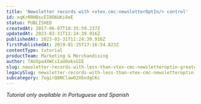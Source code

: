 ```yaml
---
title: 'Newsletter records with <vtex.cmc:newsletterOptIn/> control'
id: xqKrRRHBscEI8O6UKi8eE
status: PUBLISHED
createdAt: 2017-06-07T18:35:59.237Z
updatedAt: 2023-03-31T11:24:39.916Z
publishedAt: 2023-03-31T11:24:39.916Z
firstPublishedAt: 2019-01-25T17:16:54.823Z
contentType: tutorial
productTeam: Marketing & Merchandising
author: TAUXpa4XWCsIaUOoksGIE
slug: newsletter-records-with-less-than-vtex-cmc-newsletteroptin-greater-than
legacySlug: newsletter-records-with-less-than-vtex-cmc-newsletteroptin-greater-than
subcategory: 7ogirQ8NClawO2X6xdgCKc
---
```


*Tutorial only available in Portuguese and Spanish*
